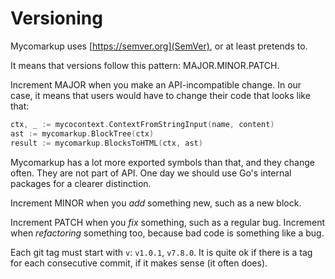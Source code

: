 # Versioning

Mycomarkup uses [https://semver.org](SemVer), or at least pretends to.

It means that versions follow this pattern: MAJOR.MINOR.PATCH.

Increment MAJOR when you make an API-incompatible change. In our case, it means that users would have to change their code that looks like that:

```go
ctx, _ := mycocontext.ContextFromStringInput(name, content)
ast := mycomarkup.BlockTree(ctx)
result := mycomarkup.BlocksToHTML(ctx, ast)
```

Mycomarkup has a lot more exported symbols than that, and they change often. They are not part of API. One day we should use Go's internal packages for a clearer distinction.

Increment MINOR when you _add_ something new, such as a new block.

Increment PATCH when you _fix_ something, such as a regular bug. Increment when _refactoring_ something too, because bad code is something like a bug.

Each git tag must start with `v`: `v1.0.1`, `v7.8.0`. It is quite ok if there is a tag for each consecutive commit, if it makes sense (it often does).